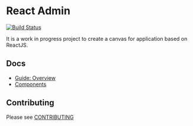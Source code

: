React Admin
===========

[![Build Status](https://travis-ci.org/rande/react-admin.svg?branch=master)](https://travis-ci.org/rande/react-admin)

It is a work in progress project to create a canvas for application based on ReactJS.

Docs
----

- [Guide: Overview](/docs/01-What.md)
- [Components](/docs/components/)


Contributing
------------

Please see [CONTRIBUTING](CONTRIBUTING.md)

